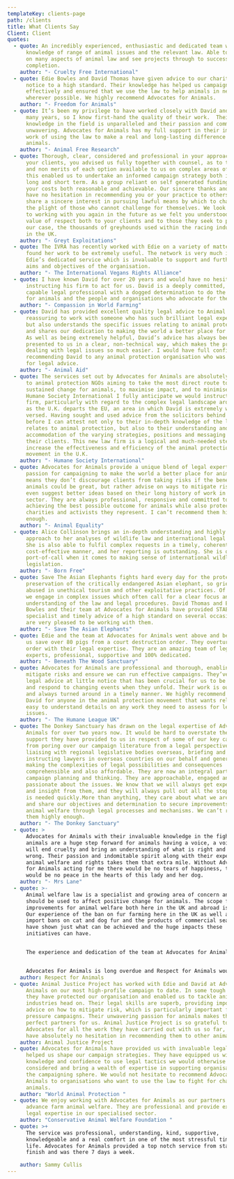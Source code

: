 ```yaml
---
templateKey: clients-page
path: /clients
title: What Clients Say
Client: Client
quotes:
  - quote: An incredibly experienced, enthusiastic and dedicated team with advanced
      knowledge of range of animal issues and the relevant law. Able to advise
      on many aspects of animal law and see projects through to successful
      completion.
    author: "- Cruelty Free International"
  - quote: Edie Bowles and David Thomas have given advice to our charity at short
      notice to a high standard. Their knowledge has helped us campaign
      effectively and ensured that we use the law to help animals in need
      wherever possible. We highly recommend Advocates for Animals.
    author: "- Freedom for Animals"
  - quote: It’s been my privilege to have worked closely with David and Edie for
      many years, so I know first-hand the quality of their work.  Their
      knowledge in the field is unparalleled and their passion and commitment
      unwavering. Advocates for Animals has my full support in their important
      work of using the law to make a real and long-lasting difference for
      animals.
    author: "- Animal Free Research"
  - quote: Thorough, clear, considered and professional in your approach to us as
      your clients, you advised us fully together with counsel, as to the merits
      and non merits of each option available to us on complex areas of law,
      this enabled us to undertake an informed campaign strategy both in the
      long and short term. As a group reliant on self generated funding we found
      your costs both reasonable and achievable. Our sincere thanks and we would
      have no hesitation in recommending you or your practice to others who
      share a sincere interest in pursuing lawful means by which to challenge
      the plight of those who cannot challenge for themselves. We look forward
      to working with you again in the future as we felt you understood the
      value of respect both to your clients and to those they seek to protect in
      our case, the thousands of greyhounds used within the racing industry here
      in the UK.
    author: "- Greyt Exploitations"
  - quote: The IVRA has recently worked with Edie on a variety of matters and has
      found her work to be extremely useful. The network is very much in need of
      Edie’s dedicated service which is invaluable to support and further the
      aims and objectives of the organisation.
    author: "- The International Vegans Rights Alliance"
  - quote: I have known David for over 20 years and would have no hesitation in
      instructing his firm to act for us. David is a deeply committed, highly
      capable legal professional with a dogged determination to do the very best
      for animals and the people and organisations who advocate for them.
    author: "- Compassion in World Farming"
  - quote: David has provided excellent quality legal advice to Animal Aid. It is so
      reassuring to work with someone who has such brilliant legal expertise,
      but also understands the specific issues relating to animal protection,
      and shares our dedication to making the world a better place for animals.
      As well as being extremely helpful, David’s advice has always been
      presented to us in a clear, non-technical way, which makes the process of
      dealing with legal issues so much easier. I would have full confidence in
      recommending David to any animal protection organisation who was looking
      for legal advice.
    author: "- Animal Aid"
  - quote: The services set out by Advocates for Animals are absolutely invaluable
      to animal protection NGOs aiming to take the most direct route to creating
      sustained change for animals, to maximise impact, and to minimise risk. At
      Humane Society International I fully anticipate we would instruct the
      firm, particularly with regard to the complex legal landscape around trade
      as the U.K. departs the EU, an area in which David is extremely well
      versed. Having sought and used advice from the solicitors behind this firm
      before I can attest not only to their in-depth knowledge of the law as it
      relates to animal protection, but also to their understanding and
      accommodation of the varying strategies, positions and messaging held by
      their clients. This new law firm is a logical and much-needed step to
      increase the effectiveness and efficiency of the animal protection
      movement in the U.K.
    author: "- Humane Society International"
  - quote: Advocates for Animals provide a unique blend of legal expertise and
      passion for campaigning to make the world a better place for animals. This
      means they don’t discourage clients from taking risks if the benefits to
      animals could be great, but rather advise on ways to mitigate risks or
      even suggest better ideas based on their long history of work in this
      sector. They are always professional, responsive and committed to
      achieving the best possible outcome for animals while also protecting the
      charities and activists they represent. I can’t recommend them highly
      enough.
    author: "- Animal Equality"
  - quote: Alice Collinson brings an in-depth understanding and highly professional
      approach to her analyses of wildlife law and international legal process.
      She is also able to fulfil complex requests in a timely, coherent and
      cost-effective manner, and her reporting is outstanding. She is our first
      port-of-call when it comes to making sense of international wildlife
      legislation.
    author: "- Born Free"
  - quote: Save The Asian Elephants fights hard every day for the protection and
      preservation of the critically endangered Asian elephant, so grievously
      abused in unethical tourism and other exploitative practices. Of necessity
      we engage in complex issues which often call for a clear focus and
      understanding of the law and legal procedures. David Thomas and Edie
      Bowles and their team at Advocates for Animals have provided STAE with
      specialist and timely advice of a high standard on several occasions. We
      are very pleased to be working with them.
    author: "- Save The Asian Elephants"
  - quote: Edie and the team at Advocates for Animals went above and beyond to help
      us save over 80 pigs from a court destruction order. They overturned this
      order with their legal expertise. They are an amazing team of legal
      experts, professional, supportive and 100% dedicated.
    author: "- Beneath The Wood Sanctuary"
  - quote: Advocates for Animals are professional and thorough, enabling us to
      mitigate risks and ensure we can run effective campaigns. They’ve given us
      legal advice at little notice that has been crucial for us to be nimble
      and respond to changing events when they unfold. Their work is outstanding
      and always turned around in a timely manner. We highly recommend Edie and
      David for anyone in the animal protection movement that wants reliable,
      easy to understand details on any work they need to assess for legal
      issues.
    author: "- The Humane League UK"
  - quote: The Donkey Sanctuary has drawn on the legal expertise of Advocates for
      Animals for over two years now. It would be hard to overstate the amazing
      support they have provided to us in respect of some of our key campaigns –
      from poring over our campaign literature from a legal perspective, to
      liaising with regional legislative bodies overseas, briefing and
      instructing lawyers in overseas countries on our behalf and generally
      making the complexities of legal possibilities and consequences
      comprehensible and also affordable. They are now an integral part of our
      campaign planning and thinking. They are approachable, engaged and
      passionate about the issues. We know that we will always get expert advice
      and insight from them, and they will always pull out all the stops if that
      is needed quickly.More than anything, they care about what we are doing
      and share our objectives and determination to secure improvements for
      animal welfare through legal processes and mechanisms. We can’t recommend
      them highly enough.
    author: "- The Donkey Sanctuary"
  - quote: >
      Advocates for Animals with their invaluable knowledge in the fight for all
      animals are a huge step forward for animals having a voice, a voice that
      will end cruelty and bring an understanding of what is right and what is
      wrong. Their passion and indomitable spirit along with their expertise in
      animal welfare and rights takes them that extra mile. Without Advocates
      for Animals acting for me there would be no tears of happiness, there
      would be no peace in the hearts of this lady and her dog.
    author: "- Mrs Lane"
  - quote: >-
      Animal welfare law is a specialist and growing area of concern and can and
      should be used to affect positive change for animals. The scope for making
      improvements for animal welfare both here in the UK and abroad is immense.
      Our experience of the ban on fur farming here in the UK as well as EU-wide
      import bans on cat and dog fur and the products of commercial seal hunts
      have shown just what can be achieved and the huge impacts these
      initiatives can have.


      The experience and dedication of the team at Advocates for Animals as well as a proven record of achievement in animal law means they are uniquely qualified and we very much look forward to future collaborations


      Advocates For Animals is long overdue and Respect for Animals would have no hesitation in instructing this firm in the future.
    author: Respect for Animals
  - quote: Animal Justice Project has worked with Edie and David at Advocates for
      Animals on our most high-profile campaign to date. In some tough times,
      they have protected our organisation and enabled us to tackle animal
      industries head on. Their legal skills are superb, providing important
      advice on how to mitigate risk, which is particularly important for our
      pressure campaigns. Their unwavering passion for animals makes them
      perfect partners for us. Animal Justice Project is so grateful to
      Advocates for all the work they have carried out with us so far, and would
      have absolutely no hesitation in recommending them to other animal NGOs.
    author: Animal Justice Project
  - quote: Advocates for Animals have provided us with invaluable legal advice and
      helped us shape our campaign strategies. They have equipped us with the
      knowledge and confidence to use legal tactics we would otherwise not have
      considered and bring a wealth of expertise in supporting organisations in
      the campaigning sphere. We would not hesitate to recommend Advocates for
      Animals to organisations who want to use the law to fight for change for
      animals.
    author: "World Animal Protection "
  - quote: We enjoy working with Advocates for Animals as our partners to help
      advance farm animal welfare. They are professional and provide excellent
      legal expertise in our specialised sector.
    author: "Conservative Animal Welfare Foundation "
  - quote: >+
      The service was professional, understanding, kind, supportive,
      knowledgeable and a real comfort in one of the most stressful times of my
      life. Advocates for Animals provided a top notch service from start to
      finish and was there 7 days a week.

    author: Sammy Cullis
---
```

